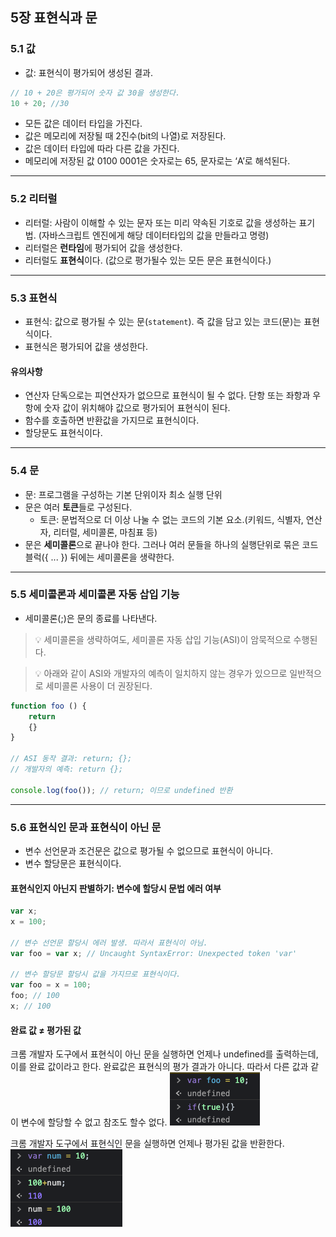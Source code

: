 ## 5장 표현식과 문

### 5.1 값
- 값: 표현식이 평가되어 생성된 결과.

```js
// 10 + 20은 평가되어 숫자 값 30을 생성한다.
10 + 20; //30
```

- 모든 값은 데이터 타입을 가진다.
- 값은 메모리에 저장될 때 2진수(bit의 나열)로 저장된다.
- 값은 데이터 타입에 따라 다른 값을 가진다.
- 메모리에 저장된 값 0100 0001은 숫자로는 65, 문자로는 ‘A’로 해석된다.

---
### 5.2 리터럴
- 리터럴: 사람이 이해할 수 있는 문자 또는 미리 약속된 기호로 값을 생성하는 표기법. (자바스크립트 엔진에게 해당 데이터타입의 값을 만들라고 명령)
- 리터럴은 **런타임**에 평가되어 값을 생성한다.
- 리터럴도 **표현식**이다. (값으로 평가될수 있는 모든 문은 표현식이다.)

---
### 5.3 표현식
- 표현식: 값으로 평가될 수 있는 문(`statement`). 즉 값을 담고 있는 코드(문)는 표현식이다.
- 표현식은 평가되어 값을 생성한다.
#### 유의사항

- 연산자 단독으로는 피연산자가 없으므로 표현식이 될 수 없다. 단항 또는 좌항과 우항에 숫자 값이 위치해야 값으로 평가되어 표현식이 된다.
- 함수를 호출하면 반환값을 가지므로 표현식이다.
- 할당문도 표현식이다.

---
### 5.4 문
- 문: 프로그램을 구성하는 기본 단위이자 최소 실행 단위
- 문은 여러 **토큰**들로 구성된다.
    - 토큰: 문법적으로 더 이상 나눌 수 없는 코드의 기본 요소.(키워드, 식별자, 연산자, 리터럴, 세미콜론, 마침표 등)
- 문은 **세미콜론**으로 끝나야 한다. 그러나 여러 문들을 하나의 실행단위로 묶은 코드블럭({ ... }) 뒤에는 세미콜론을 생략한다.


---
### 5.5 세미콜론과 세미콜론 자동 삽입 기능
- 세미콜론(;)은 문의 종료를 나타낸다.

> 💡 세미콜론을 생략하여도, 세미콜론 자동 삽입 기능(ASI)이 암묵적으로 수행된다.

> 💡 아래와 같이 ASI와 개발자의 예측이 일치하지 않는 경우가 있으므로 일반적으로 세미콜론 사용이 더 권장된다.

```js
function foo () {
	return
	{}
}

// ASI 동작 결과: return; {};
// 개발자의 예측: return {};

console.log(foo()); // return; 이므로 undefined 반환
```

---
### 5.6 표현식인 문과 표현식이 아닌 문
- 변수 선언문과 조건문은 값으로 평가될 수 없으므로 표현식이 아니다.
- 변수 할당문은 표현식이다.

#### 표현식인지 아닌지 판별하기: 변수에 할당시 문법 에러 여부
```js
var x;
x = 100; 

// 변수 선언문 할당시 에러 발생. 따라서 표현식이 아님.
var foo = var x; // Uncaught SyntaxError: Unexpected token 'var'

// 변수 할당문 할당시 값을 가지므로 표현식이다.
var foo = x = 100;
foo; // 100
x; // 100
```
#### 완료 값 ≠ 평가된 값

크롬 개발자 도구에서 표현식이 아닌 문을 실행하면 언제나 undefined를 출력하는데, 이를 완료 값이라고 한다.
완료값은 표현식의 평가 결과가 아니다. 따라서 다른 값과 같이 변수에 할당할 수 없고 참조도 할수 없다.
![alt text](완료값.png)

크롬 개발자 도구에서 표현식인 문을 실행하면 언제나 평가된 값을 반환한다.
![alt text](평가된값.png)